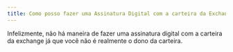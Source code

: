 ```yaml
---
title: Como posso fazer uma Assinatura Digital com a carteira da Exchange?
---
```


Infelizmente, não há maneira de fazer uma assinatura digital com a carteira da exchange já que você não é realmente o dono da carteira.